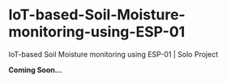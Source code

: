 # IoT-based-Soil-Moisture-monitoring-using-ESP-01
IoT-based Soil Moisture monitoring using ESP-01 | Solo Project

<strong>Coming Soon...</strong>
